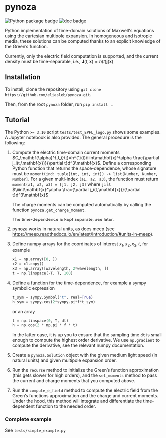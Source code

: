 # pynoza
![Python package badge](https://github.com/eliasleb/pynoza/actions/workflows/master.yml/badge.svg)
![doc badge](https://readthedocs.org/projects/pynoza/badge/?version=latest)

Python implementation of time-domain solutions of Maxwell's equations using the cartesian multipole expansion. In homogeneous and isotropic media, these solutions can be computed thanks to an explicit knowledge of the Green’s function.

Currently, only the electric field computation is supported, and the current density must be time-separable, i.e., $\mathbf{J}(t,\mathbf{x})=h(t)\mathbf{j}(\mathbf{x})$

## Installation
To install, clone the repository using `git clone https://github.com/eliasleb/pynoza.git`.

Then, from the root `pynoza` folder, run `pip install .`.

## Tutorial

The Python `>= 3.10` script `tests/test_EPFL_logo.py` shows some examples. A Jupyter notebook is also provided. The general procedure is the following:

1. Compute the electric time-domain current moments 
   $C_\mathbf{\alpha}^{J_i}(t)=h^{'}(t)\iiint\mathbf{x}^\alpha \frac{\partial j_i(t,\mathbf{x})}{\partial t}d^3\mathbf{x}$.
   Define a corresponding Python function that returns the space-dependence, whose signature must be 
   `moment(ind: tuple[int, int, int]) -> list[Number, Number, Number]`. For a given multi-index `(a1, a2, a3)`, the 
   function must return `moment(a1, a2, a3) = [j1, j2, j3]` where `ji` is  
   $\iiint\mathbf{x}^\alpha \frac{\partial j_i(t,\mathbf{x})}{\partial t}d^3\mathbf{x}$ 

   The charge moments can be computed automatically by calling the function `pynoza.get_charge_moment`.
   
   The time-dependence is kept separate, see later.

2. pynoza works in natural units, as does meep (see https://meep.readthedocs.io/en/latest/Introduction/#units-in-meep).

3. Define numpy arrays for the coordinates of interest $x_1,x_2,x_3,t$, for example 

   ```python
   x1 = np.array([0, ])
   x2 = x1.copy()
   x3 = np.array([wavelength, 2*wavelength, ])
   t = np.linspace(-T, T, 100)
   ```

4. Define a function for the time-dependence, for example a sympy symbolic expression

   ```python
   t_sym = sympy.Symbol("t", real=True)
   h_sym = sympy.cos(2*sympy.pi*f*t_sym)
   ```
   
   or an array

   ````python
   t = np.linspace(0, T, dt)
   h = np.cos(2 * np.pi * f * t)
   ````
 
   In the latter case, it is up you to ensure that the sampling time `dt` is small enough to compute the highest order 
   derivative. We use `np.gradient` to compute the derivative, see the relevant numpy documentation.

5. Create a `pynoza.Solution` object with the given medium light speed (in natural units) and given multipole expansion order.

6. Run the `recurse` method to initialize the Green’s function approximation (this gets slower for high orders), 
   and the `set_moments` method to pass the current and charge moments that you computed above.

7. Run the `compute_e_field` method to compute the electric field from the Green’s functions approximation and the 
   charge and current moments. Under the hood, this method will integrate and differentiate the time-dependent function 
   to the needed order.

### Complete example
See `tests/simple_example.py`
